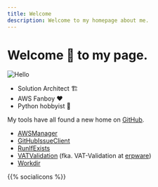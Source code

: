 ```yaml
---
title: Welcome
description: Welcome to my homepage about me.
---
```


# Welcome 👋 to my page.

![Hello](images/bitmoji-hi.png)

- Solution Architect 🏗️
- AWS Fanboy ❤️
- Python hobbyist 🐍

My tools have all found a new home on [GitHub](https://github.com/dseichter).

* [AWSManager](https://github.com/dseichter/AWSManager)
* [GitHubIssueClient](https://github.com/dseichter/GithubIssueClient)
* [RunIfExists](https://github.com/dseichter/RunIfExists)
* [VATValidation](https://github.com/dseichter/VATValidation) (fka. VAT-Validation at [erpware](https://www.erpware.co))
* [Workdir](https://github.com/dseichter/Workdir)

{{% socialicons %}}